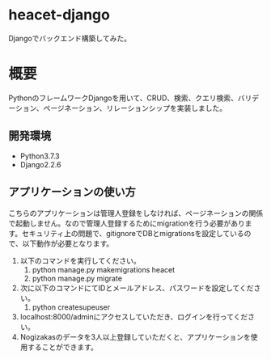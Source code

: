 # heacet-django
Djangoでバックエンド構築してみた。

# 概要
PythonのフレームワークDjangoを用いて、CRUD、検索、クエリ検索、バリデーション、ページネーション、リレーションシップを実装しました。

## 開発環境
- Python3.7.3
- Django2.2.6

## アプリケーションの使い方
こちらのアプリケーションは管理人登録をしなければ、ページネーションの関係で起動しません。なので管理人登録するためにmigrationを行う必要があります。セキュリティ上の問題で、gitignoreでDBとmigrationsを設定しているので、以下動作が必要となります。

1. 以下のコマンドを実行してください。
	1. python manage.py makemigrations heacet
	2. python manage.py migrate
2. 次に以下のコマンドにてIDとメールアドレス、パスワードを設定してください。
	1. python createsupeuser
3. localhost:8000/adminにアクセスしていただき、ログインを行ってください。
4. Nogizakasのデータを3人以上登録していただくと、アプリケーションを使用することができます。